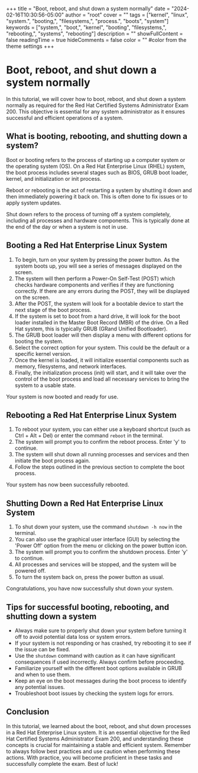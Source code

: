 +++
title = "Boot, reboot, and shut down a system normally"
date = "2024-02-16T10:30:56-05:00"
author = "root"
cover = ""
tags = ["kernel", "linux", "system.", "booting,", "filesystems,", "process.", "boots", "system"]
keywords = ["system,", "boot,", "kernel", "booting", "filesystems,", "rebooting,", "systems", "rebooting"]
description = ""
showFullContent = false
readingTime = true
hideComments = false
color = "" #color from the theme settings
+++


# Boot, reboot, and shut down a system normally

In this tutorial, we will cover how to boot, reboot, and shut down a system normally as required for the Red Hat Certified Systems Administrator Exam 200. This objective is essential for any system administrator as it ensures successful and efficient operations of a system.

## What is booting, rebooting, and shutting down a system?

Boot or booting refers to the process of starting up a computer system or the operating system (OS). On a Red Hat Enterprise Linux (RHEL) system, the boot process includes several stages such as BIOS, GRUB boot loader, kernel, and initialization or init process.

Reboot or rebooting is the act of restarting a system by shutting it down and then immediately powering it back on. This is often done to fix issues or to apply system updates.

Shut down refers to the process of turning off a system completely, including all processes and hardware components. This is typically done at the end of the day or when a system is not in use.

## Booting a Red Hat Enterprise Linux System

1. To begin, turn on your system by pressing the power button. As the system boots up, you will see a series of messages displayed on the screen.
2. The system will then perform a Power-On Self-Test (POST) which checks hardware components and verifies if they are functioning correctly. If there are any errors during the POST, they will be displayed on the screen.
3. After the POST, the system will look for a bootable device to start the next stage of the boot process.
4. If the system is set to boot from a hard drive, it will look for the boot loader installed in the Master Boot Record (MBR) of the drive. On a Red Hat system, this is typically GRUB (GRand Unified Bootloader).
5. The GRUB boot loader will then display a menu with different options for booting the system.
6. Select the correct option for your system. This could be the default or a specific kernel version.
7. Once the kernel is loaded, it will initialize essential components such as memory, filesystems, and network interfaces.
8. Finally, the initialization process (init) will start, and it will take over the control of the boot process and load all necessary services to bring the system to a usable state.

Your system is now booted and ready for use.

## Rebooting a Red Hat Enterprise Linux System

1. To reboot your system, you can either use a keyboard shortcut (such as Ctrl + Alt + Del) or enter the command `reboot` in the terminal.
2. The system will prompt you to confirm the reboot process. Enter 'y' to continue.
3. The system will shut down all running processes and services and then initiate the boot process again.
4. Follow the steps outlined in the previous section to complete the boot process.

Your system has now been successfully rebooted.

## Shutting Down a Red Hat Enterprise Linux System

1. To shut down your system, use the command `shutdown -h now` in the terminal.
2. You can also use the graphical user interface (GUI) by selecting the 'Power Off' option from the menu or clicking on the power button icon.
3. The system will prompt you to confirm the shutdown process. Enter 'y' to continue.
4. All processes and services will be stopped, and the system will be powered off.
5. To turn the system back on, press the power button as usual.

Congratulations, you have now successfully shut down your system.

## Tips for successful booting, rebooting, and shutting down a system

- Always make sure to properly shut down your system before turning it off to avoid potential data loss or system errors.
- If your system is not responding or has crashed, try rebooting it to see if the issue can be fixed.
- Use the `shutdown` command with caution as it can have significant consequences if used incorrectly. Always confirm before proceeding.
- Familiarize yourself with the different boot options available in GRUB and when to use them.
- Keep an eye on the boot messages during the boot process to identify any potential issues.
- Troubleshoot boot issues by checking the system logs for errors.

## Conclusion

In this tutorial, we learned about the boot, reboot, and shut down processes in a Red Hat Enterprise Linux system. It is an essential objective for the Red Hat Certified Systems Administrator Exam 200, and understanding these concepts is crucial for maintaining a stable and efficient system. Remember to always follow best practices and use caution when performing these actions. With practice, you will become proficient in these tasks and successfully complete the exam. Best of luck!